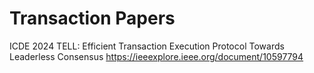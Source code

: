# Transaction Papers
ICDE 2024 TELL: Efficient Transaction Execution Protocol Towards Leaderless Consensus https://ieeexplore.ieee.org/document/10597794
